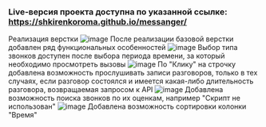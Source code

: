 ### Live-версия проекта доступна по указанной ссылке: https://shkirenkoroma.github.io/messanger/
Реализация верстки
![image](https://user-images.githubusercontent.com/61347452/224052612-334b603a-2cc7-4fd9-9040-18e99d1dcbfa.png)
После реализации базовой верстки добавлен ряд функциональных особенностей
![image](https://user-images.githubusercontent.com/61347452/224052775-4c1b07c2-262d-49f3-922f-e719df21e20a.png)
Выбор типа звонков доступен после выбора периода времени, за который необходимо просмотреть вызовы
![image](https://user-images.githubusercontent.com/61347452/224052942-391f8790-9b30-44d2-99e5-db53016f2b0b.png)
По "Клику" на строчку добавлена возможность прослушивать записи разговоров, только в тех случаях, если разговор состоялся и имеется какая-либо длительность разговора, возвращаемая запросом к API 
![image](https://user-images.githubusercontent.com/61347452/224053209-2cfc5d15-7651-4aec-86b7-bf3270257b02.png)
Добавлена возможность поиска звонков по их оценкам, например "Скрипт не использован"
![image](https://user-images.githubusercontent.com/61347452/224053330-af2cb05d-ee95-46eb-8f64-89c8af41739d.png)
Добавлена возможность сортировки колонки "Время"
